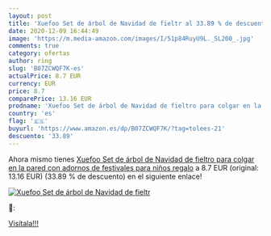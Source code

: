 ```yaml
---
layout: post
title: 'Xuefoo Set de árbol de Navidad de fieltr al 33.89 % de descuento'
date: 2020-12-09 16:44:49
image: 'https://m.media-amazon.com/images/I/51p84RuyU9L._SL200_.jpg'
comments: true
category: ofertas
author: ring
slug: 'B07ZCWQF7K-es'
actualPrice: 8.7 EUR
currency: EUR
price: 8.7
comparePrice: 13.16 EUR
prodname: 'Xuefoo Set de árbol de Navidad de fieltro para colgar en la pared con adornos de festivales para niños regalo'
country: 'es'
flag: '🇪🇸'
buyurl: 'https://www.amazon.es/dp/B07ZCWQF7K/?tag=tolees-21'
descuento: '33.89'
---
```


Ahora mismo tienes [Xuefoo Set de árbol de Navidad de fieltro para colgar en la pared con adornos de festivales para niños regalo](https://www.amazon.es/dp/B07ZCWQF7K/?tag=tolees-21) a 8.7 EUR (original: 13.16 EUR) (33.89 %  de descuento) en el siguiente enlace!

[![Xuefoo Set de árbol de Navidad de fieltr](https://m.media-amazon.com/images/I/51p84RuyU9L._SL200_.jpg)](https://www.amazon.es/dp/B07ZCWQF7K/?tag=tolees-21)

🔎:


[Visítala!!!](https://www.amazon.es/dp/B07ZCWQF7K/?tag=tolees-21)

